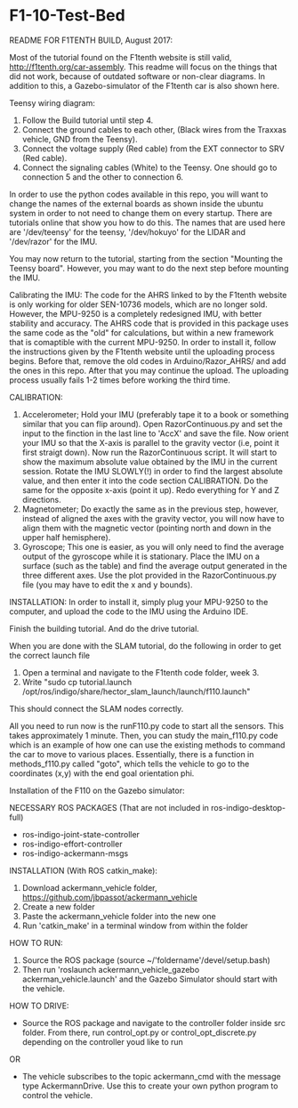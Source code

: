 # F1-10-Test-Bed

README FOR F1TENTH BUILD, August 2017:

Most of the tutorial found on the F1tenth website is still valid, http://f1tenth.org/car-assembly. This readme will focus on the things that did not work, because of outdated software or non-clear diagrams. In addition to this, a Gazebo-simulator of the F1tenth car is also shown here.

Teensy wiring diagram:
1. Follow the Build tutorial until step 4. 
2. Connect the ground cables to each other, (Black wires from the Traxxas vehicle, GND from the Teensy).
3. Connect the voltage supply (Red cable) from the EXT connector to SRV (Red cable).
4. Connect the signaling cables (White) to the Teensy. One should go to connection 5 and the other to connection 6.

In order to use the python codes available in this repo, you will want to change the names of the external boards as shown inside the ubuntu system in order to not need to change them on every startup. There are tutorials online that show you how to do this. The names that are used here are '/dev/teensy' for the teensy, '/dev/hokuyo' for the LIDAR and '/dev/razor' for the IMU.

You may now return to the tutorial, starting from the section "Mounting the Teensy board". However, you may want to do the next step before mounting the IMU.

Calibrating the IMU:
The code for the AHRS linked to by the F1tenth website is only working for older SEN-10736 models, which are no longer sold. However, the MPU-9250 is a completely redesigned IMU, with better stability and accuracy. The AHRS code that is provided in this package uses the same code as the "old" for calculations, but within a new framework that is comaptible with the current MPU-9250. In order to install it, follow the instructions given by the F1tenth website until the uploading process begins. Before that, remove the old codes in Arduino/Razor_AHRS/ and add the ones in this repo. After that you may continue the upload. The uploading process usually fails 1-2 times before working the third time.

CALIBRATION:
1. Accelerometer; Hold your IMU (preferably tape it to a book or something similar that you can flip around). Open RazorContinuous.py and set the input to the finction in the last line to 'AccX' and save the file. Now orient your IMU so that the X-axis is parallel to the gravity vector (i.e, point it first straigt down). Now run the RazorContinuous script. It will start to show the maximum absolute value obtained by the IMU in the current session. Rotate the IMU SLOWLY(!) in order to find the largest absolute value, and then enter it into the code section CALIBRATION. Do the same for the opposite x-axis (point it up). Redo everything for Y and Z directions.
2. Magnetometer; Do exactly the same as in the previous step, however, instead of aligned the axes with the gravity vector, you will now have to align them with the magnetic vector (pointing north and down in the upper half hemisphere).
3. Gyroscope; This one is easier, as you will only need to find the average output of the gyroscope while it is stationary. Place the IMU on a surface (such as the table) and find the average output generated in the three different axes. Use the plot provided in the RazorContinuous.py file (you may have to edit the x and y bounds).

INSTALLATION: In order to install it, simply plug your MPU-9250 to the computer, and upload the code to the IMU using the Arduino IDE.

Finish the building tutorial. And do the drive tutorial.

When you are done with the SLAM tutorial, do the following in order to get the correct launch file 
1. Open a terminal and navigate to the F1tenth code folder, week 3.
2. Write "sudo cp tutorial.launch /opt/ros/indigo/share/hector_slam_launch/launch/f110.launch"

This should connect the SLAM nodes correctly.

All you need to run now is the runF110.py code to start all the sensors. This takes approximately 1 minute. Then, you can study the main_f110.py code which is an example of how one can use the existing methods to command the car to move to various places. Essentially, there is a function in methods_f110.py called "goto", which tells the vehicle to go to the coordinates (x,y) with the end goal orientation phi.




Installation of the F110 on the Gazebo simulator:

NECESSARY ROS PACKAGES (That are not included in ros-indigo-desktop-full)
* ros-indigo-joint-state-controller
* ros-indigo-effort-controller
* ros-indigo-ackermann-msgs

INSTALLATION (With ROS catkin_make):
1. Download ackermann_vehicle folder, https://github.com/jbpassot/ackermann_vehicle
2. Create a new folder
3. Paste the ackermann_vehicle folder into the new one
4. Run 'catkin_make' in a terminal window from within the folder

HOW TO RUN:
1. Source the ROS package (source ~/'foldername'/devel/setup.bash)
2. Then run 'roslaunch ackermann_vehicle_gazebo ackerman_vehicle.launch' and the Gazebo Simulator should start with the vehicle.

HOW TO DRIVE:
* Source the ROS package and navigate to the controller folder inside src folder. From there, run control_opt.py or control_opt_discrete.py depending on the controller youd like to run

OR
* The vehicle subscribes to the topic ackermann_cmd with the message type AckermannDrive. Use this to create your own python program to control the vehicle.
